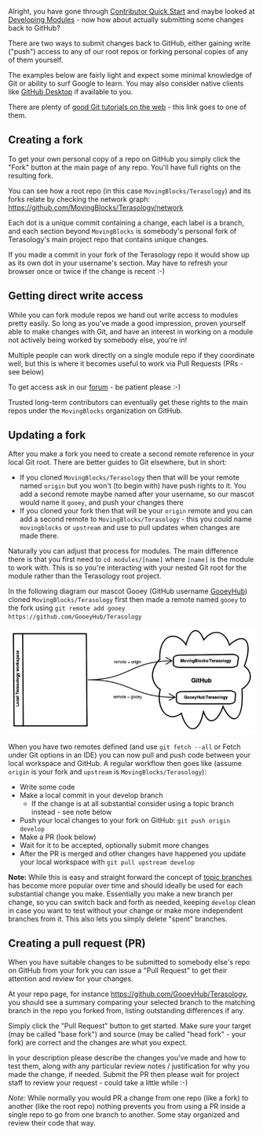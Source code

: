 Alright, you have gone through [Contributor Quick Start](Contributor-Quick-Start.md) and maybe looked at [Developing Modules](Developing-Modules.md) - now how about actually submitting some changes back to GitHub?

There are two ways to submit changes back to GitHub, either gaining write ("push") access to any of our root repos or forking personal copies of any of them yourself.

The examples below are fairly light and expect some minimal knowledge of Git or ability to surf Google to learn. You may also consider native clients like [GitHub Desktop](https://desktop.github.com) if available to you.

There are plenty of [good Git tutorials on the web](http://learngitbranching.js.org) - this link goes to one of them.


## Creating a fork

To get your own personal copy of a repo on GitHub you simply click the "Fork" button at the main page of any repo. You'll have full rights on the resulting fork.

You can see how a root repo (in this case `MovingBlocks/Terasology`) and its forks relate by checking the network graph: https://github.com/MovingBlocks/Terasology/network

Each dot is a unique commit containing a change, each label is a branch, and each section beyond `MovingBlocks` is somebody's personal fork of Terasology's main project repo that contains unique changes.
 
If you made a commit in your fork of the Terasology repo it would show up as its own dot in your username's section. May have to refresh your browser once or twice if the change is recent :-)
 

## Getting direct write access 

While you can fork module repos we hand out write access to modules pretty easily. So long as you've made a good impression, proven yourself able to make changes with Git, and have an interest in working on a module not actively being worked by somebody else, you're in!

Multiple people can work directly on a single module repo if they coordinate well, but this is where it becomes useful to work via Pull Requests (PRs - see below)

To get access ask in our [forum](http://forum.terasology.org/forum) - be patient please :-)

Trusted long-term contributors can eventually get these rights to the main repos under the `MovingBlocks` organization on GitHub. 


## Updating a fork

After you make a fork you need to create a second remote reference in your local Git root. There are better guides to Git elsewhere, but in short:

* If you cloned `MovingBlocks/Terasology` then that will be your remote named `origin` but you won't (to begin with) have push rights to it. You add a second remote maybe named after your username, so our mascot would name it `gooey`, and push your changes there 
* If you cloned your fork then that will be your `origin` remote and you can add a second remote to `MovingBlocks/Terasology` - this you could name `movingblocks` or `upstream` and use to pull updates when changes are made there.

Naturally you can adjust that process for modules. The main difference there is that you first need to `cd modules/[name]` where `[name]` is the module to work with. This is so you're interacting with your nested Git root for the module rather than the Terasology root project. 

In the following diagram our mascot Gooey (GitHub username [GooeyHub](https://github.com/GooeyHub)) cloned `MovingBlocks/Terasology` first then made a remote named `gooey` to the fork using `git remote add gooey https://github.com/GooeyHub/Terasology`

![One local repository, two remote repositories on GitHub](forks.png)

When you have two remotes defined (and use `git fetch --all` or Fetch under Git options in an IDE) you can now pull and push code between your local workspace and GitHub. A regular workflow then goes like (assume `origin` is your fork and `upstream` is `MovingBlocks/Terasology`):

* Write some code
* Make a local commit in your develop branch 
  * If the change is at all substantial consider using a topic branch instead - see note below
* Push your local changes to your fork on GitHub: `git push origin develop`
* Make a PR (look below)
* Wait for it to be accepted, optionally submit more changes
* After the PR is merged and other changes have happened you update your local workspace with `git pull upstream develop`

**Note:** While this is easy and straight forward the concept of [topic branches](https://git-scm.com/book/en/v2/Git-Branching-Branching-Workflows) has become more popular over time and should ideally be used for each substantial change you make. Essentially you make a new branch per change, so you can switch back and forth as needed, keeping `develop` clean in case you want to test without your change or make more independent branches from it. This also lets you simply delete "spent" branches.

## Creating a pull request (PR)

When you have suitable changes to be submitted to somebody else's repo on GitHub from your fork you can issue a "Pull Request" to get their attention and review for your changes.
 
At your repo page, for instance https://github.com/GooeyHub/Terasology, you should see a summary comparing your selected branch to the matching branch in the repo you forked from, listing outstanding differences if any.

Simply click the "Pull Request" button to get started. Make sure your target (may be called "base fork") and source (may be called "head fork" - your fork) are correct and the changes are what you expect.

In your description please describe the changes you've made and how to test them, along with any particular review notes / justification for why you made the change, if needed. Submit the PR then please wait for project staff to review your request - could take a little while :-)

*Note:* While normally you would PR a change from one repo (like a fork) to another (like the root repo) nothing prevents you from using a PR inside a single repo to go from one branch to another. Some stay organized and review their code that way.